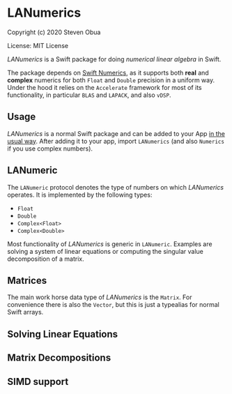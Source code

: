# LANumerics

Copyright (c) 2020 Steven Obua

License: MIT License

*LANumerics* is a Swift package for doing *numerical linear algebra* in Swift. 

The package depends on [Swift Numerics](https://github.com/apple/swift-numerics), as it supports both **real** and **complex** numerics for both `Float` and `Double` precision in a uniform way. 
Under the hood it relies on the `Accelerate` framework for most of its functionality, in particular `BLAS` and `LAPACK`, and also `vDSP`.

## Usage
*LANumerics* is a normal Swift package and can be added to your App [in the usual way](https://developer.apple.com/documentation/xcode/adding_package_dependencies_to_your_app).
After adding it to your app, import `LANumerics` (and also `Numerics` if you use complex numbers). 

## LANumeric

The `LANumeric` protocol denotes the type of numbers on which *LANumerics* operates. It is implemented by the following types:

*  `Float`
*  `Double`
*  `Complex<Float>`
*  `Complex<Double>`

Most functionality of *LANumerics* is generic in `LANumeric`. Examples are solving a system of linear equations or computing the singular value decomposition of a matrix.

## Matrices

The main work horse data type of *LANumerics* is the `Matrix`. For convenience there is also the `Vector`, but this is just a typealias for normal Swift arrays.

## Solving Linear Equations

## Matrix Decompositions

## SIMD support
